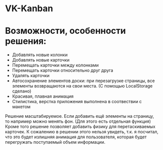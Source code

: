 # VK-Kanban

# Возможности, особенности решения:
* Добавлять новые колонки
* Добавлять новые карточки
* Перемещать карточки между колонками
* Перемещать карточки относительно друг друга
* Удалять карточки
* Автосохранение элементов доски: при перезагрузке страницы, все элементы возвращаются на свои места. (С помощью LocalStorage сделано)
* Красивая, плавная анимация 
* Стилистика, верстка приложения выполнена в соотвествии с макетом

Решение масштабируемое.
Если добавить ещё элементы на страницу, то например можно менять фон. (Для этого есть отдельная функция)
Кроме того решение позволяет добавить физику для перетаскиваемых карточек. К сожалению в решении этого нельзя увидеть, т.к. я посчитал, что это будет излишняя анимация для пользователя, которая будет перегружать поступаемый объем информации.
